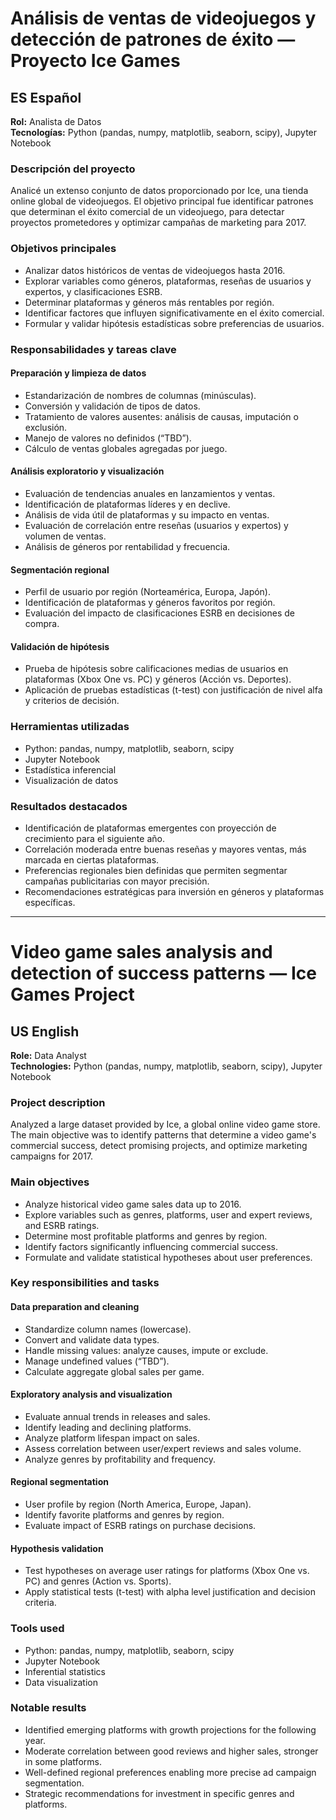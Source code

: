 # Análisis de ventas de videojuegos y detección de patrones de éxito — Proyecto Ice Games

## ES Español

**Rol:** Analista de Datos  
**Tecnologías:** Python (pandas, numpy, matplotlib, seaborn, scipy), Jupyter Notebook

### Descripción del proyecto  
Analicé un extenso conjunto de datos proporcionado por Ice, una tienda online global de videojuegos. El objetivo principal fue identificar patrones que determinan el éxito comercial de un videojuego, para detectar proyectos prometedores y optimizar campañas de marketing para 2017.

### Objetivos principales  
- Analizar datos históricos de ventas de videojuegos hasta 2016.  
- Explorar variables como géneros, plataformas, reseñas de usuarios y expertos, y clasificaciones ESRB.  
- Determinar plataformas y géneros más rentables por región.  
- Identificar factores que influyen significativamente en el éxito comercial.  
- Formular y validar hipótesis estadísticas sobre preferencias de usuarios.

### Responsabilidades y tareas clave  

#### Preparación y limpieza de datos  
- Estandarización de nombres de columnas (minúsculas).  
- Conversión y validación de tipos de datos.  
- Tratamiento de valores ausentes: análisis de causas, imputación o exclusión.  
- Manejo de valores no definidos (“TBD”).  
- Cálculo de ventas globales agregadas por juego.

#### Análisis exploratorio y visualización  
- Evaluación de tendencias anuales en lanzamientos y ventas.  
- Identificación de plataformas líderes y en declive.  
- Análisis de vida útil de plataformas y su impacto en ventas.  
- Evaluación de correlación entre reseñas (usuarios y expertos) y volumen de ventas.  
- Análisis de géneros por rentabilidad y frecuencia.

#### Segmentación regional  
- Perfil de usuario por región (Norteamérica, Europa, Japón).  
- Identificación de plataformas y géneros favoritos por región.  
- Evaluación del impacto de clasificaciones ESRB en decisiones de compra.

#### Validación de hipótesis  
- Prueba de hipótesis sobre calificaciones medias de usuarios en plataformas (Xbox One vs. PC) y géneros (Acción vs. Deportes).  
- Aplicación de pruebas estadísticas (t-test) con justificación de nivel alfa y criterios de decisión.

### Herramientas utilizadas  
- Python: pandas, numpy, matplotlib, seaborn, scipy  
- Jupyter Notebook  
- Estadística inferencial  
- Visualización de datos

### Resultados destacados  
- Identificación de plataformas emergentes con proyección de crecimiento para el siguiente año.  
- Correlación moderada entre buenas reseñas y mayores ventas, más marcada en ciertas plataformas.  
- Preferencias regionales bien definidas que permiten segmentar campañas publicitarias con mayor precisión.  
- Recomendaciones estratégicas para inversión en géneros y plataformas específicas.

---

# Video game sales analysis and detection of success patterns — Ice Games Project

## US English

**Role:** Data Analyst  
**Technologies:** Python (pandas, numpy, matplotlib, seaborn, scipy), Jupyter Notebook

### Project description  
Analyzed a large dataset provided by Ice, a global online video game store. The main objective was to identify patterns that determine a video game's commercial success, detect promising projects, and optimize marketing campaigns for 2017.

### Main objectives  
- Analyze historical video game sales data up to 2016.  
- Explore variables such as genres, platforms, user and expert reviews, and ESRB ratings.  
- Determine most profitable platforms and genres by region.  
- Identify factors significantly influencing commercial success.  
- Formulate and validate statistical hypotheses about user preferences.

### Key responsibilities and tasks  

#### Data preparation and cleaning  
- Standardize column names (lowercase).  
- Convert and validate data types.  
- Handle missing values: analyze causes, impute or exclude.  
- Manage undefined values (“TBD”).  
- Calculate aggregate global sales per game.

#### Exploratory analysis and visualization  
- Evaluate annual trends in releases and sales.  
- Identify leading and declining platforms.  
- Analyze platform lifespan impact on sales.  
- Assess correlation between user/expert reviews and sales volume.  
- Analyze genres by profitability and frequency.

#### Regional segmentation  
- User profile by region (North America, Europe, Japan).  
- Identify favorite platforms and genres by region.  
- Evaluate impact of ESRB ratings on purchase decisions.

#### Hypothesis validation  
- Test hypotheses on average user ratings for platforms (Xbox One vs. PC) and genres (Action vs. Sports).  
- Apply statistical tests (t-test) with alpha level justification and decision criteria.

### Tools used  
- Python: pandas, numpy, matplotlib, seaborn, scipy  
- Jupyter Notebook  
- Inferential statistics  
- Data visualization

### Notable results  
- Identified emerging platforms with growth projections for the following year.  
- Moderate correlation between good reviews and higher sales, stronger in some platforms.  
- Well-defined regional preferences enabling more precise ad campaign segmentation.  
- Strategic recommendations for investment in specific genres and platforms.
